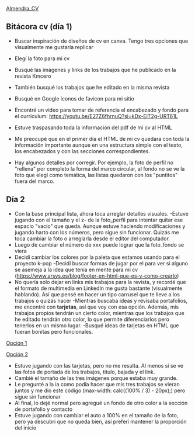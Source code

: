 [Almendra_CV](https://almemm.github.io/tareas-grafica/)

## Bitácora cv (día 1)

- Buscar inspiración de diseños de cv en canva. Tengo tres opciones que visualmente me gustaría replicar 
- Elegí la foto para mi cv 
- Busqué las imágenes y links de los trabajos que he publicado en la revista Kmcero 
- También busqué los trabajos que he editado en la misma revista 
- Busqué en Google íconos de favicon para mi sitio 

- Encontré un video para tomar de referencia el encabezado y fondo para el curriculum: https://youtu.be/E27Z6fhrnuQ?si=kDx-EiT2g-URT61L

- Estuve traspasando toda la información del pdf de mi cv al HTML 
- Me preocupé que en el primer día el HTML de mi cv quedara con toda la información importante aunque en una estructura simple con el texto, los encabezados y con las secciones correspondientes. 
- Hay algunos detalles por corregir. Por ejemplo, la foto de perfil no "rellena" por completo la forma del marco circular, al fondo no se ve la foto que elegí como temática, las listas quedaron con los "puntitos" fuera del marco. 

## Día 2

- Con la base principal lista, ahora toca arreglar detalles visuales. 
-Estuve jugando con el tamaño y el z- de la foto_perfil para intentar quitar ese espacio "vacío" que queda. Aunque estuve haciendo modificaciones y jugando harto con los números, pero sigue sin funcionar. Quizás me toca cambiar la foto o arreglarla desde el editor del computador. 
- Luego de cambiar el número de xxx puede lograr que la foto_fondo se viera
- Decidí cambiar los colores por la paleta que estamos usando para el proyecto k-pop
-Decidí buscar formas de jugar por el <foster> para ver si alguno se asemeja a la idea que tenía en mente para mi cv (https://www.arsys.es/blog/footer-en-html-que-es-y-como-crearlo)
- No quería solo dejar en links mis trabajos para la revista, y recordé que el formato de multimedia en LinkedIn me gusta bastante (visualmente hablando). Así que pensé en hacer un tipo carrusel que te lleve a los trabajos o quizás hacer
-Mientras buscaba ideas y revisaba portafolios, me encontré con **tarjetas**, así que voy con esa opción. Además, mis trabajos propios tendrán un cierto color, mientras que los trabajos que he editado tendrán otro color, lo que permite diferenciarlos pero tenerlos en un mismo lugar. 
-Busqué ideas de tarjetas en HTML que fueran bonitas pero funcionales. 

[Opción 1](https://codigofuente.io/diseno-de-tarjeta-de-estilo-rpg-con-html-css/)

[Opción 2](https://platzi.com/tutoriales/2467-frontend-developer/24774-como-crear-una-tarjeta-personal-con-html-y-css/)

- Estuve jugando con las tarjetas, pero no me resulta. Al menos sí se ve las fotos de portada de los trabajos, titulo, bajada y el link. 
- Cambié el tamaño de las tres imágenes porque estaba muy grande.
- Le pregunté a la ia como podía hacer que mis tres trabajos se vieran juntos y me dio este código (max-width: calc((100% / 3) - 20px);) pero sigue sin funcionar
- Al final, lo dejé normal pero agregué un fondo de otro color a la sección de portafolio y contacto 
- Estuve jugando con cambiar el auto a 100% en el tamaño de la foto, pero ya descubrí que no queda bien, así preferí mantener la proporción del inicio 